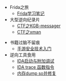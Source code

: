 * Frida之旅
	* [Frida学习笔记](/ProjectDocs/Frida笔记.md)
* 大型逆向纪录片
  - [CTF之KGB-messager](./ProjectDocs/kgb-messager/kgb-messenger.md)
  - [CTF之xman](./ProjectDocs/xman/xman.md)

- 书籍过脑不留痕
  - [手游安全技术入门](./ProjectDocs/gameSafe/gameSafe.md)
- 逆向工具食用
  - [IDA启动与附加调试](./ProjectDocs/UseToolsRecord/IDA.md)
  - [IDA trace 函数指令](./ProjectDocs/UseToolsRecord/IDATracePython/IDATrace.md)
  - [内存dump so并修复](./ProjectDocs/UseToolsRecord/memDumpSO/内存dumpso并修复.md)

